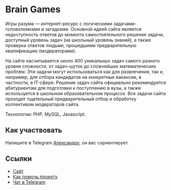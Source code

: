 # Brain Games

Игры разума — интернет-ресурс с логическими задачами-головоломками и загадками. Основной идеей сайта является недоступность ответов до момента самостоятельного решения задачи, доступный уровень задач (на школьный уровень знаний), а также проверка ответов людьми, прошедшими предварительную квалификацию (модераторами).

На сайте насчитывается около 400 уникальных задач самого разного уровня сложности, от задач-шуток до сложнейших математических проблем. Эти задачи могут использоваться как для развлечения, так и, например, для отбора кандидатов на конкретные вакансии, в частности, в IT-сфере. Решение задач сайта официально рекомендуется абитуриентам для подготовки к поступлению в вузы, а также используется в школьном образовательном процессе. Все задачи сайта проходят тщательный предварительный отбор и обработку коллективом модераторов сайта.

Технологии: PHP, MySQL, Javascript.

## Как участвовать

Напишите в Telegram [Александру](https://t.me/ddt79), он вас сориентирует.

## Ссылки

* [Сайт](http://braingames.ru/)
* [Как помочь проекту](https://braingames.ru/?path=help#help__part)
* [Чат в Telegram](https://t.me/braingames_ru)
